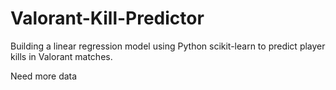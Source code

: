 # Valorant-Kill-Predictor
Building a linear regression model using Python scikit-learn to predict player kills in Valorant matches.

Need more data 
